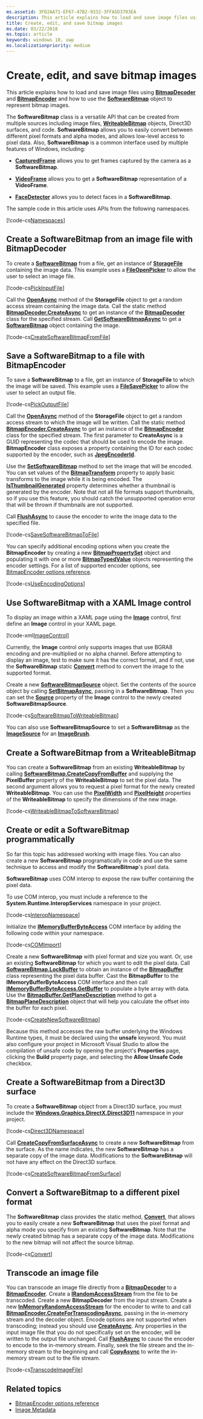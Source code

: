 ```yaml
---
ms.assetid: 3FD2AA71-EF67-47B2-9332-3FFA5D3703EA
description: This article explains how to load and save image files using BitmapDecoder and BitmapEncoder and how to use the SoftwareBitmap object to represent bitmap images.
title: Create, edit, and save bitmap images
ms.date: 03/22/2018
ms.topic: article
keywords: windows 10, uwp
ms.localizationpriority: medium
---
```

# Create, edit, and save bitmap images



This article explains how to load and save image files using [**BitmapDecoder**](/uwp/api/Windows.Graphics.Imaging.BitmapDecoder) and [**BitmapEncoder**](/uwp/api/Windows.Graphics.Imaging.BitmapEncoder) and how to use the [**SoftwareBitmap**](/uwp/api/Windows.Graphics.Imaging.SoftwareBitmap) object to represent bitmap images.

The **SoftwareBitmap** class is a versatile API that can be created from multiple sources including image files, [**WriteableBitmap**](/uwp/api/Windows.UI.Xaml.Media.Imaging.WriteableBitmap) objects, Direct3D surfaces, and code. **SoftwareBitmap** allows you to easily convert between different pixel formats and alpha modes, and allows low-level access to pixel data. Also, **SoftwareBitmap** is a common interface used by multiple features of Windows, including:

-   [**CapturedFrame**](/uwp/api/Windows.Media.Capture.CapturedFrame) allows you to get frames captured by the camera as a **SoftwareBitmap**.

-   [**VideoFrame**](/uwp/api/Windows.Media.VideoFrame) allows you to get a **SoftwareBitmap** representation of a **VideoFrame**.

-   [**FaceDetector**](/uwp/api/Windows.Media.FaceAnalysis.FaceDetector) allows you to detect faces in a **SoftwareBitmap**.

The sample code in this article uses APIs from the following namespaces.

[!code-cs[Namespaces](./code/ImagingWin10/cs/MainPage.xaml.cs#SnippetNamespaces)]

## Create a SoftwareBitmap from an image file with BitmapDecoder

To create a [**SoftwareBitmap**](/uwp/api/Windows.Graphics.Imaging.SoftwareBitmap) from a file, get an instance of [**StorageFile**](/uwp/api/Windows.Storage.StorageFile) containing the image data. This example uses a [**FileOpenPicker**](/uwp/api/Windows.Storage.Pickers.FileOpenPicker) to allow the user to select an image file.

[!code-cs[PickInputFile](./code/ImagingWin10/cs/MainPage.xaml.cs#SnippetPickInputFile)]

Call the [**OpenAsync**](/uwp/api/windows.storage.istoragefile.openasync) method of the **StorageFile** object to get a random access stream containing the image data. Call the static method [**BitmapDecoder.CreateAsync**](/uwp/api/windows.graphics.imaging.bitmapdecoder.createasync) to get an instance of the [**BitmapDecoder**](/uwp/api/Windows.Graphics.Imaging.BitmapDecoder) class for the specified stream. Call [**GetSoftwareBitmapAsync**](/uwp/api/windows.graphics.imaging.bitmapdecoder.getsoftwarebitmapasync) to get a [**SoftwareBitmap**](/uwp/api/Windows.Graphics.Imaging.SoftwareBitmap) object containing the image.

[!code-cs[CreateSoftwareBitmapFromFile](./code/ImagingWin10/cs/MainPage.xaml.cs#SnippetCreateSoftwareBitmapFromFile)]

## Save a SoftwareBitmap to a file with BitmapEncoder

To save a **SoftwareBitmap** to a file, get an instance of **StorageFile** to which the image will be saved. This example uses a [**FileSavePicker**](/uwp/api/Windows.Storage.Pickers.FileSavePicker) to allow the user to select an output file.

[!code-cs[PickOutputFile](./code/ImagingWin10/cs/MainPage.xaml.cs#SnippetPickOutputFile)]

Call the [**OpenAsync**](/uwp/api/windows.storage.istoragefile.openasync) method of the **StorageFile** object to get a random access stream to which the image will be written. Call the static method [**BitmapEncoder.CreateAsync**](/uwp/api/windows.graphics.imaging.bitmapencoder.createasync) to get an instance of the [**BitmapEncoder**](/uwp/api/Windows.Graphics.Imaging.BitmapEncoder) class for the specified stream. The first parameter to **CreateAsync** is a GUID representing the codec that should be used to encode the image. **BitmapEncoder** class exposes a property containing the ID for each codec supported by the encoder, such as [**JpegEncoderId**](/uwp/api/windows.graphics.imaging.bitmapencoder.jpegencoderid).

Use the [**SetSoftwareBitmap**](/uwp/api/windows.graphics.imaging.bitmapencoder.setsoftwarebitmap) method to set the image that will be encoded. You can set values of the [**BitmapTransform**](/uwp/api/Windows.Graphics.Imaging.BitmapTransform) property to apply basic transforms to the image while it is being encoded. The [**IsThumbnailGenerated**](/uwp/api/windows.graphics.imaging.bitmapencoder.isthumbnailgenerated) property determines whether a thumbnail is generated by the encoder. Note that not all file formats support thumbnails, so if you use this feature, you should catch the unsupported operation error that will be thrown if thumbnails are not supported.

Call [**FlushAsync**](/uwp/api/windows.graphics.imaging.bitmapencoder.flushasync) to cause the encoder to write the image data to the specified file.

[!code-cs[SaveSoftwareBitmapToFile](./code/ImagingWin10/cs/MainPage.xaml.cs#SnippetSaveSoftwareBitmapToFile)]

You can specify additional encoding options when you create the **BitmapEncoder** by creating a new [**BitmapPropertySet**](/uwp/api/Windows.Graphics.Imaging.BitmapPropertySet) object and populating it with one or more [**BitmapTypedValue**](/uwp/api/Windows.Graphics.Imaging.BitmapTypedValue) objects representing the encoder settings. For a list of supported encoder options, see [BitmapEncoder options reference](bitmapencoder-options-reference.md).

[!code-cs[UseEncodingOptions](./code/ImagingWin10/cs/MainPage.xaml.cs#SnippetUseEncodingOptions)]

## Use SoftwareBitmap with a XAML Image control

To display an image within a XAML page using the [**Image**](/uwp/api/Windows.UI.Xaml.Controls.Image) control, first define an **Image** control in your XAML page.

[!code-xml[ImageControl](./code/ImagingWin10/cs/MainPage.xaml#SnippetImageControl)]

Currently, the **Image** control only supports images that use BGRA8 encoding and pre-multiplied or no alpha channel. Before attempting to display an image, test to make sure it has the correct format, and if not, use the **SoftwareBitmap** static [**Convert**](/uwp/api/windows.graphics.imaging.softwarebitmap.convert) method to convert the image to the supported format.

Create a new [**SoftwareBitmapSource**](/uwp/api/Windows.UI.Xaml.Media.Imaging.SoftwareBitmapSource) object. Set the contents of the source object by calling [**SetBitmapAsync**](/uwp/api/windows.ui.xaml.media.imaging.softwarebitmapsource.setbitmapasync), passing in a **SoftwareBitmap**. Then you can set the [**Source**](/uwp/api/windows.ui.xaml.controls.image.source) property of the **Image** control to the newly created **SoftwareBitmapSource**.

[!code-cs[SoftwareBitmapToWriteableBitmap](./code/ImagingWin10/cs/MainPage.xaml.cs#SnippetSoftwareBitmapToWriteableBitmap)]

You can also use **SoftwareBitmapSource** to set a **SoftwareBitmap** as the [**ImageSource**](/uwp/api/windows.ui.xaml.media.imagebrush.imagesource) for an [**ImageBrush**](/uwp/api/Windows.UI.Xaml.Media.ImageBrush).

## Create a SoftwareBitmap from a WriteableBitmap

You can create a **SoftwareBitmap** from an existing **WriteableBitmap** by calling [**SoftwareBitmap.CreateCopyFromBuffer**](/uwp/api/windows.graphics.imaging.softwarebitmap.createcopyfrombuffer) and supplying the **PixelBuffer** property of the **WriteableBitmap** to set the pixel data. The second argument allows you to request a pixel format for the newly created **WriteableBitmap**. You can use the [**PixelWidth**](/uwp/api/windows.ui.xaml.media.imaging.bitmapsource.pixelwidth) and [**PixelHeight**](/uwp/api/windows.ui.xaml.media.imaging.bitmapsource.pixelheight) properties of the **WriteableBitmap** to specify the dimensions of the new image.

[!code-cs[WriteableBitmapToSoftwareBitmap](./code/ImagingWin10/cs/MainPage.xaml.cs#SnippetWriteableBitmapToSoftwareBitmap)]

## Create or edit a SoftwareBitmap programmatically

So far this topic has addressed working with image files. You can also create a new **SoftwareBitmap** programatically in code and use the same technique to access and modify the **SoftwareBitmap**'s pixel data.

**SoftwareBitmap** uses COM interop to expose the raw buffer containing the pixel data.

To use COM interop, you must include a reference to the **System.Runtime.InteropServices** namespace in your project.

[!code-cs[InteropNamespace](./code/ImagingWin10/cs/MainPage.xaml.cs#SnippetInteropNamespace)]

Initialize the [**IMemoryBufferByteAccess**](/previous-versions/mt297505(v=vs.85)) COM interface by adding the following code within your namespace.

[!code-cs[COMImport](./code/ImagingWin10/cs/MainPage.xaml.cs#SnippetCOMImport)]

Create a new **SoftwareBitmap** with pixel format and size you want. Or, use an existing **SoftwareBitmap** for which you want to edit the pixel data. Call [**SoftwareBitmap.LockBuffer**](/uwp/api/windows.graphics.imaging.softwarebitmap.lockbuffer) to obtain an instance of the [**BitmapBuffer**](/uwp/api/Windows.Graphics.Imaging.BitmapBuffer) class representing the pixel data buffer. Cast the **BitmapBuffer** to the **IMemoryBufferByteAccess** COM interface and then call [**IMemoryBufferByteAccess.GetBuffer**](/windows/desktop/WinRT/imemorybufferbyteaccess-getbuffer) to populate a byte array with data. Use the [**BitmapBuffer.GetPlaneDescription**](/uwp/api/windows.graphics.imaging.bitmapbuffer.getplanedescription) method to get a [**BitmapPlaneDescription**](/uwp/api/Windows.Graphics.Imaging.BitmapPlaneDescription) object that will help you calculate the offset into the buffer for each pixel.

[!code-cs[CreateNewSoftwareBitmap](./code/ImagingWin10/cs/MainPage.xaml.cs#SnippetCreateNewSoftwareBitmap)]

Because this method accesses the raw buffer underlying the Windows Runtime types, it must be declared using the **unsafe** keyword. You must also configure your project in Microsoft Visual Studio to allow the compilation of unsafe code by opening the project's **Properties** page, clicking the **Build** property page, and selecting the **Allow Unsafe Code** checkbox.

## Create a SoftwareBitmap from a Direct3D surface

To create a **SoftwareBitmap** object from a Direct3D surface, you must include the [**Windows.Graphics.DirectX.Direct3D11**](/uwp/api/Windows.Graphics.DirectX.Direct3D11) namespace in your project.

[!code-cs[Direct3DNamespace](./code/ImagingWin10/cs/MainPage.xaml.cs#SnippetDirect3DNamespace)]

Call [**CreateCopyFromSurfaceAsync**](/uwp/api/windows.graphics.imaging.softwarebitmap.createcopyfromsurfaceasync) to create a new **SoftwareBitmap** from the surface. As the name indicates, the new **SoftwareBitmap** has a separate copy of the image data. Modifications to the **SoftwareBitmap** will not have any effect on the Direct3D surface.

[!code-cs[CreateSoftwareBitmapFromSurface](./code/ImagingWin10/cs/MainPage.xaml.cs#SnippetCreateSoftwareBitmapFromSurface)]

## Convert a SoftwareBitmap to a different pixel format

The **SoftwareBitmap** class provides the static method, [**Convert**](/uwp/api/windows.graphics.imaging.softwarebitmap.convert), that allows you to easily create a new **SoftwareBitmap** that uses the pixel format and alpha mode you specify from an existing **SoftwareBitmap**. Note that the newly created bitmap has a separate copy of the image data. Modifications to the new bitmap will not affect the source bitmap.

[!code-cs[Convert](./code/ImagingWin10/cs/MainPage.xaml.cs#SnippetConvert)]

## Transcode an image file

You can transcode an image file directly from a [**BitmapDecoder**](/uwp/api/Windows.Graphics.Imaging.BitmapDecoder) to a [**BitmapEncoder**](/uwp/api/Windows.Graphics.Imaging.BitmapEncoder). Create a [**IRandomAccessStream**](/uwp/api/Windows.Storage.Streams.IRandomAccessStream) from the file to be transcoded. Create a new **BitmapDecoder** from the input stream. Create a new [**InMemoryRandomAccessStream**](/uwp/api/Windows.Storage.Streams.InMemoryRandomAccessStream) for the encoder to write to and call [**BitmapEncoder.CreateForTranscodingAsync**](/uwp/api/windows.graphics.imaging.bitmapencoder.createfortranscodingasync), passing in the in-memory stream and the decoder object. Encode options are not supported when transcoding; instead you should use [**CreateAsync**](/uwp/api/windows.graphics.imaging.bitmapencoder.createasync). Any properties in the input image file that you do not specifically set on the encoder, will be written to the output file unchanged. Call [**FlushAsync**](/uwp/api/windows.graphics.imaging.bitmapencoder.flushasync) to cause the encoder to encode to the in-memory stream. Finally, seek the file stream and the in-memory stream to the beginning and call [**CopyAsync**](/uwp/api/windows.storage.streams.randomaccessstream.copyasync) to write the in-memory stream out to the file stream.

[!code-cs[TranscodeImageFile](./code/ImagingWin10/cs/MainPage.xaml.cs#SnippetTranscodeImageFile)]

## Related topics

* [BitmapEncoder options reference](bitmapencoder-options-reference.md)
* [Image Metadata](image-metadata.md)
 

 